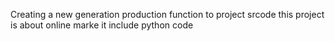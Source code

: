 Creating a new generation production function to project srcode
this project is about online marke it include python code 
